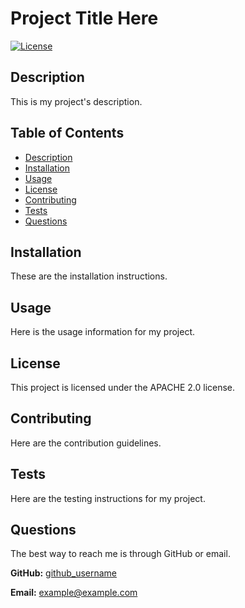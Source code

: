 # Project Title Here

[![License](https://img.shields.io/badge/License-Apache_2.0-blue.svg)](https://opensource.org/licenses/Apache-2.0)

## Description
This is my project's description.

## Table of Contents
- [Description](#description)
- [Installation](#installation)
- [Usage](#usage)
- [License](#license)
- [Contributing](#contributing)
- [Tests](#tests)
- [Questions](#questions)

## Installation
These are the installation instructions.

## Usage
Here is the usage information for my project.

## License
This project is licensed under the APACHE 2.0 license.

## Contributing
Here are the contribution guidelines.

## Tests
Here are the testing instructions for my project.

## Questions
The best way to reach me is through GitHub or email.

**GitHub:** [github_username](https://github.com/github_username)

**Email:** [example@example.com](mailto:example@example.com)
